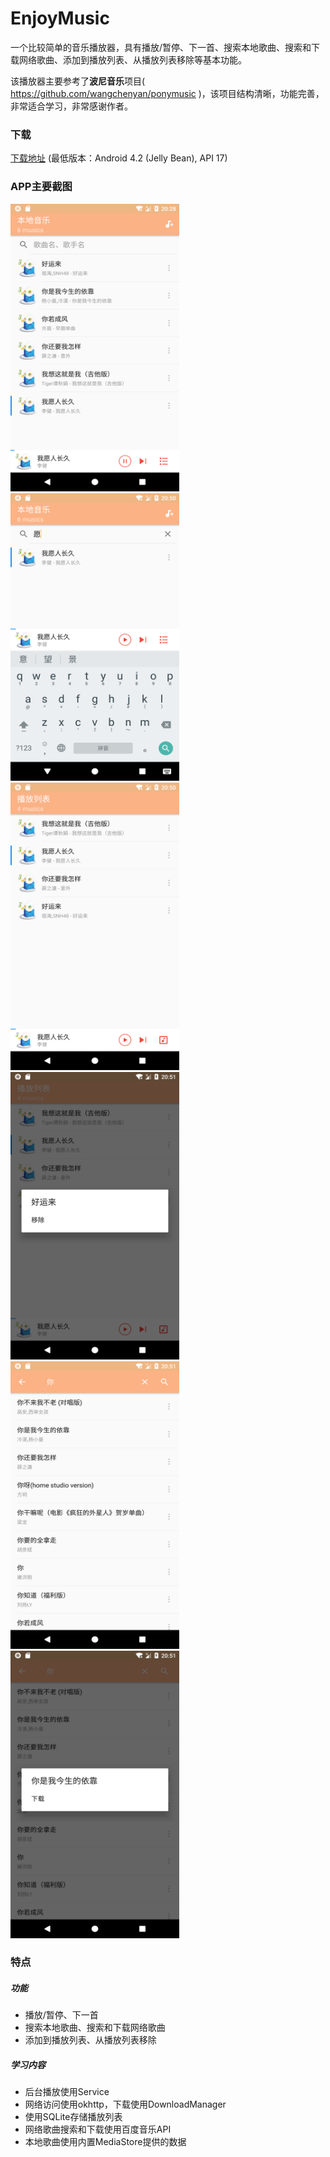 # EnjoyMusic
一个比较简单的音乐播放器，具有播放/暂停、下一首、搜索本地歌曲、搜索和下载网络歌曲、添加到播放列表、从播放列表移除等基本功能。

该播放器主要参考了**波尼音乐**项目( https://github.com/wangchenyan/ponymusic )，该项目结构清晰，功能完善，非常适合学习，非常感谢作者。

### 下载
[下载地址](./assets/app-debug.apk) (最低版本：Android 4.2 (Jelly Bean), API 17)

### APP主要截图
<img src="/assets/Screenshot_1551875303.png" alt="screenshot" title="本地音乐播放" width="270" height="460" />  
<img src="/assets/Screenshot_1551876634.png" alt="screenshot" title="本地音乐搜索" width="270" height="460" /> 
<img src="/assets/Screenshot_1551876653.png" alt="screenshot" title="播放列表" width="270" height="460" /> 
<img src="/assets/Screenshot_1551876679.png" alt="screenshot" title="从播放列表移除" width="270" height="460" /> 
<img src="/assets/Screenshot_1551876701.png" alt="screenshot" title="搜索网络歌曲" width="270" height="460" />
<img src="/assets/Screenshot_1551876719.png" alt="screenshot" title="下载网络歌曲" width="270" height="460" />

### 特点
##### 功能
- 播放/暂停、下一首
- 搜索本地歌曲、搜索和下载网络歌曲
- 添加到播放列表、从播放列表移除
##### 学习内容
- 后台播放使用Service
- 网络访问使用okhttp，下载使用DownloadManager
- 使用SQLite存储播放列表
- 网络歌曲搜索和下载使用百度音乐API
- 本地歌曲使用内置MediaStore提供的数据
